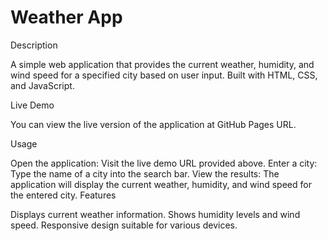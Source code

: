 # Weather App

Description

A simple web application that provides the current weather, humidity, and wind speed for a specified city based on user input. Built with HTML, CSS, and JavaScript.

Live Demo

You can view the live version of the application at GitHub Pages URL.

Usage

Open the application: Visit the live demo URL provided above.
Enter a city: Type the name of a city into the search bar.
View the results: The application will display the current weather, humidity, and wind speed for the entered city.
Features

Displays current weather information.
Shows humidity levels and wind speed.
Responsive design suitable for various devices.
